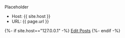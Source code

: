 ---
---
Placeholder

* Host: {{ site.host }}
* URL: {{ page.url }}

{%- if site.host=="127.0.0.1" -%}
<a href="/admin/collections/posts" target="_blank">Edit Posts</a>
{%- endif -%}
